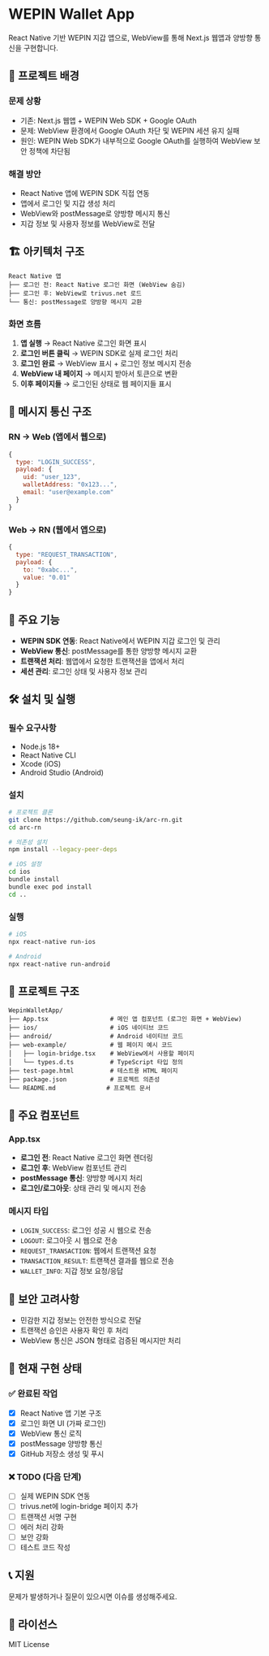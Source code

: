 # WEPIN Wallet App

React Native 기반 WEPIN 지갑 앱으로, WebView를 통해 Next.js 웹앱과 양방향 통신을 구현합니다.

## 🎯 프로젝트 배경

### **문제 상황**

- 기존: Next.js 웹앱 + WEPIN Web SDK + Google OAuth
- 문제: WebView 환경에서 Google OAuth 차단 및 WEPIN 세션 유지 실패
- 원인: WEPIN Web SDK가 내부적으로 Google OAuth를 실행하여 WebView 보안 정책에 차단됨

### **해결 방안**

- React Native 앱에 WEPIN SDK 직접 연동
- 앱에서 로그인 및 지갑 생성 처리
- WebView와 postMessage로 양방향 메시지 통신
- 지갑 정보 및 사용자 정보를 WebView로 전달

## 🏗️ 아키텍처 구조

```
React Native 앱
├── 로그인 전: React Native 로그인 화면 (WebView 숨김)
├── 로그인 후: WebView로 trivus.net 로드
└── 통신: postMessage로 양방향 메시지 교환
```

### **화면 흐름**

1. **앱 실행** → React Native 로그인 화면 표시
2. **로그인 버튼 클릭** → WEPIN SDK로 실제 로그인 처리
3. **로그인 완료** → WebView 표시 + 로그인 정보 메시지 전송
4. **WebView 내 페이지** → 메시지 받아서 토큰으로 변환
5. **이후 페이지들** → 로그인된 상태로 웹 페이지들 표시

## 📱 메시지 통신 구조

### RN → Web (앱에서 웹으로)

```javascript
{
  type: "LOGIN_SUCCESS",
  payload: {
    uid: "user_123",
    walletAddress: "0x123...",
    email: "user@example.com"
  }
}
```

### Web → RN (웹에서 앱으로)

```javascript
{
  type: "REQUEST_TRANSACTION",
  payload: {
    to: "0xabc...",
    value: "0.01"
  }
}
```

## 🚀 주요 기능

- **WEPIN SDK 연동**: React Native에서 WEPIN 지갑 로그인 및 관리
- **WebView 통신**: postMessage를 통한 양방향 메시지 교환
- **트랜잭션 처리**: 웹앱에서 요청한 트랜잭션을 앱에서 처리
- **세션 관리**: 로그인 상태 및 사용자 정보 관리

## 🛠 설치 및 실행

### 필수 요구사항

- Node.js 18+
- React Native CLI
- Xcode (iOS)
- Android Studio (Android)

### 설치

```bash
# 프로젝트 클론
git clone https://github.com/seung-ik/arc-rn.git
cd arc-rn

# 의존성 설치
npm install --legacy-peer-deps

# iOS 설정
cd ios
bundle install
bundle exec pod install
cd ..
```

### 실행

```bash
# iOS
npx react-native run-ios

# Android
npx react-native run-android
```

## 📁 프로젝트 구조

```
WepinWalletApp/
├── App.tsx                 # 메인 앱 컴포넌트 (로그인 화면 + WebView)
├── ios/                    # iOS 네이티브 코드
├── android/                # Android 네이티브 코드
├── web-example/            # 웹 페이지 예시 코드
│   ├── login-bridge.tsx    # WebView에서 사용할 페이지
│   └── types.d.ts          # TypeScript 타입 정의
├── test-page.html          # 테스트용 HTML 페이지
├── package.json            # 프로젝트 의존성
└── README.md              # 프로젝트 문서
```

## 🔧 주요 컴포넌트

### App.tsx

- **로그인 전**: React Native 로그인 화면 렌더링
- **로그인 후**: WebView 컴포넌트 관리
- **postMessage 통신**: 양방향 메시지 처리
- **로그인/로그아웃**: 상태 관리 및 메시지 전송

### 메시지 타입

- `LOGIN_SUCCESS`: 로그인 성공 시 웹으로 전송
- `LOGOUT`: 로그아웃 시 웹으로 전송
- `REQUEST_TRANSACTION`: 웹에서 트랜잭션 요청
- `TRANSACTION_RESULT`: 트랜잭션 결과를 웹으로 전송
- `WALLET_INFO`: 지갑 정보 요청/응답

## 🔐 보안 고려사항

- 민감한 지갑 정보는 안전한 방식으로 전달
- 트랜잭션 승인은 사용자 확인 후 처리
- WebView 통신은 JSON 형태로 검증된 메시지만 처리

## 🚧 현재 구현 상태

### ✅ 완료된 작업

- [x] React Native 앱 기본 구조
- [x] 로그인 화면 UI (가짜 로그인)
- [x] WebView 통신 로직
- [x] postMessage 양방향 통신
- [x] GitHub 저장소 생성 및 푸시

### ❌ TODO (다음 단계)

- [ ] 실제 WEPIN SDK 연동
- [ ] trivus.net에 login-bridge 페이지 추가
- [ ] 트랜잭션 서명 구현
- [ ] 에러 처리 강화
- [ ] 보안 강화
- [ ] 테스트 코드 작성

## 📞 지원

문제가 발생하거나 질문이 있으시면 이슈를 생성해주세요.

## 📄 라이선스

MIT License
